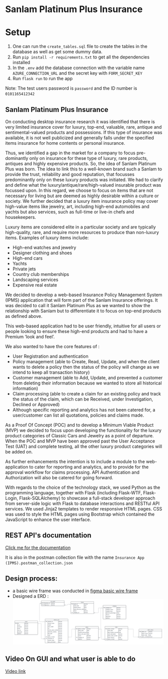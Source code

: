 # Sanlam Platinum Plus Insurance

# Setup

1. One can run the `create_tables.sql` file to create the tables in the database as well as get some dummy data.
2. Run `pip install -r requirements.txt` to get all the dependencies installed
3. In the `.env` add the database connection with the variable name `AZURE_CONNECTION_URL` and the secret key with `FORM_SECRET_KEY`
4. Run `flask run` to run the app

Note: The test users password is `password` and the ID number is `0101165412342`

## Sanlam Platinum Plus Insurance
On conducting desktop insurance research it was identified that there is very limited insurance cover for luxury, top-end, valuable, rare, antique and sentimental-valued products and possessions. If this type of insurance was available, it is not well publicized and generally falls under the specified items insurance for home contents or personal insurance.

Thus, we identified a gap in the market for a company to focus pre-dominantly only on insurance for these type of luxury, rare products, antiques and highly expensive products.
So, the idea of Sanlam Platinum Plus was born. The idea to link this to a well-known brand such a Sanlam to provide the trust, reliability and good reputation, that focusses predominantly only on these luxury products was initiated.
We had to clarify and define what the luxury/antique/rare/high-valued insurable product was focussed upon. In this regard, we choose to focus on items that are not necessary for living but are deemed as highly desirable within a culture or society. We further decided that a luxury item insurance policy may cover high-value items like jewelry, art, including high-end automobiles and yachts but also services, such as full-time or live-in chefs and housekeepers.

Luxury items are considered elite in a particular society and are typically high-quality, rare, and require more resources to produce than non-luxury items. Examples of luxury items include:

- High-end watches and jewelry
- Designer clothing and shoes
- High-end cars
- Yachts
- Private jets
- Country club memberships
- Landscaping services
- Expensive real estate

We decided to develop a web-based Insurance Policy Management System (IPMS) application that will form part of the Sanlam Insurance offerings. It was decided to call it Sanlam Platinum Plus as we wanted to show the relationship with Sanlam but to differentiate it to focus on top-end products as defined above.

This web-based application had to be user friendly, intuitive for all users or people looking to ensure these high-end products and had to have a Premium ‘look and feel’.

We also wanted to have the core features of :

- User Registration and authentication
- Policy management (able to Create, Read, Update, and when the client wants to delete a policy then the status of the policy will change as we intend to keep all transaction history)
- Customer management (able to Add, Update, and prevented a customer from deleting their information because we wanted to store all historical information)
- Claim processing (able to create a claim for an existing policy and track the status of the claim, which can be Received, under Investigation, Declined or Approved)
- Although specific reporting and analytics has not been catered for, a user/customer can list all quotations, policies and claims made.

As a Proof Of Concept (POC) and to develop a Minimum Viable Product (MVP) we decided to focus upon developing the functionality for the luxury product categories of Classic Cars and Jewelry as a point of departure. When the POC and MVP have been approved past the User Acceptance Test (UAT) and complete testing, all the other luxury product categories will be added on.

As further enhancements the intention is to include a module to the web-application to cater for reporting and analytics, and to provide for the approval workflow for claims processing. API Authentication and Authorization will also be catered for going forward.

With regards to the choice of the technology stack, we used Python as the programming language, together with Flask (including Flask-WTF, Flask-Login, Flask-SQLAlchemy) to showcase a full-stack developer approach from server-side logic with Flask to database interactions and RESTful API services. We used Jinja2 templates to render responsive HTML pages. CSS was used to style the HTML pages using Bootstrap which contained the JavaScript to enhance the user interface.

## REST API's documentation

[Click me for the documentation](https://documenter.getpostman.com/view/33636476/2sA3Bj7tKf)

It is also in the postman collection file with the name `Insurance App (IPMS).postman_collection.json`








## Design process:

- a basic wire frame was conducted in [figma basic wire frame](https://www.figma.com/file/o1jrudMDK24V6NuATfFBB1/Untitled?type=design&node-id=0%3A1&mode=design&t=LiqwcPvkY29EzjV5-1)
- Designed a ERD :
![ERD Diagram](./ERD%20diagram.png "ERD Diagram")


## Video On GUI and what user is able to do
[Video link](https://drive.google.com/file/d/16ZHZCkomaNpttGnUV6UOrB0fAKwZX36d/view?usp=drive_link)
